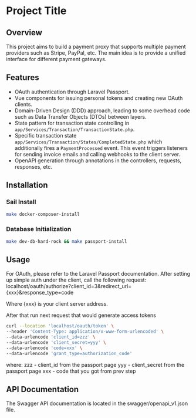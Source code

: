 # Project Title

## Overview

This project aims to build a payment proxy that supports multiple payment providers such as Stripe, PayPal, etc. The main idea is to provide a unified interface for different payment gateways.

## Features

- OAuth authentication through Laravel Passport.
- Vue components for issuing personal tokens and creating new OAuth clients.
- Domain-Driven Design (DDD) approach, leading to some overhead code such as Data Transfer Objects (DTOs) between layers.
- State pattern for transaction state controlling in `app/Services/Transaction/TransactionState.php`.
- Specific transaction state `app/Services/Transaction/States/CompletedState.php` which additionally fires a `PaymentProcessed` event. This event triggers listeners for sending invoice emails and calling webhooks to the client server.
- OpenAPI generation through annotations in the controllers, requests, responses, etc.

## Installation

### Sail Install
```bash
make docker-composer-install 
```

### Database Initialization
```bash
make dev-db-hard-rock && make passport-install
```

## Usage
For OAuth, please refer to the Laravel Passport documentation. After setting up simple auth under the client, call the following request:
localhost/oauth/authorize?client_id=3&redirect_url={xxx}&response_type=code

Where {xxx} is your client server address.

After that run next request that would generate access tokens
```bash
curl --location 'localhost/oauth/token' \
--header 'Content-Type: application/x-www-form-urlencoded' \
--data-urlencode 'client_id=zzz' \
--data-urlencode 'client_secret=yyy' \
--data-urlencode 'code=xxx' \
--data-urlencode 'grant_type=authorization_code'
```

where:
zzz - client_id from the passport page
yyy - client_secret from the passport page
xxx - code that you got from prev step

## API Documentation
The Swagger API documentation is located in the swagger/openapi_v1.json file.
